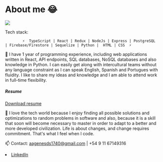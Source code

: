 # About me :joy:
<img src="https://media-exp1.licdn.com/dms/image/C5616AQElyL8BYEXchg/profile-displaybackgroundimage-shrink_350_1400/0/1621916629640?e=1628726400&v=beta&t=-zKGMxcvtumwMdkNGZOu2qtNiz0f8QVetekPiJOskBU" />

Tech stack:

            ⚡  TypeScript | React | Redux | NodeJs | Express | PostgreSQL | Firebase/Firestore | Sequelize | Python |  HTML | CSS  ⚡


🔭 I have 1 year of programming experience, including web applications written in React, API endpoints, SQL databases, NoSQL databases and also knowledge in Python. I can 
easily get along with intercultural teams without any language constraint as I can speak English, Spanish and Portugues with fluidity. I like to share my ideas and knowledge and I am able 
to attend work in full-time flexibility.

<div>
            <h5 class="actions special">Resume</h5>
            <a href="https://drive.google.com/file/d/1BcHPVqltYpD6vRwVG3TbDxoZXPmfD6h8/view" target="_blank" class="actions special">Download resume</a>
</div>





📝 I love the tech world because I enjoy finding all possible solutions and optimizations to random problems in software and also, because it is a skill that soon will become
necessary to master in order to adapt to a better and more developed civilization. Life is about changes, and change requires commitment. That's what I feel when I code.


📫 Contact: 
aagenesds1740@gmail.com | +54 9 11 67149316 


<li><a href="https://www.linkedin.com/in/agustin-genes-dev/" class="icon brands fa-linkedin-in"><span class="label">LinkedIn</span></a></li>
